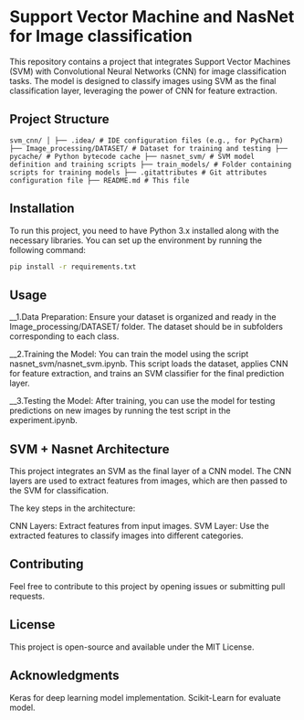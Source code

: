 # Support Vector Machine and NasNet for Image classification

This repository contains a project that integrates Support Vector Machines (SVM) with Convolutional Neural Networks (CNN) for image classification tasks. The model is designed to classify images using SVM as the final classification layer, leveraging the power of CNN for feature extraction.

## Project Structure
```
svm_cnn/ │ ├── .idea/ # IDE configuration files (e.g., for PyCharm) ├── Image_processing/DATASET/ # Dataset for training and testing ├── pycache/ # Python bytecode cache ├── nasnet_svm/ # SVM model definition and training scripts ├── train_models/ # Folder containing scripts for training models ├── .gitattributes # Git attributes configuration file ├── README.md # This file
```
## Installation

To run this project, you need to have Python 3.x installed along with the necessary libraries. You can set up the environment by running the following command:

```bash
pip install -r requirements.txt
````
## Usage

__1.Data Preparation: Ensure your dataset is organized and ready in the Image_processing/DATASET/ folder. The dataset should be in subfolders corresponding to each class.

__2.Training the Model: You can train the model using the script nasnet_svm/nasnet_svm.ipynb. This script loads the dataset, applies CNN for feature extraction, and trains an SVM classifier for the final prediction layer.

__3.Testing the Model: After training, you can use the model for testing predictions on new images by running the test script in the experiment.ipynb.

## SVM + Nasnet Architecture
This project integrates an SVM as the final layer of a CNN model. The CNN layers are used to extract features from images, which are then passed to the SVM for classification.

The key steps in the architecture:

CNN Layers: Extract features from input images.
SVM Layer: Use the extracted features to classify images into different categories.
## Contributing
Feel free to contribute to this project by opening issues or submitting pull requests.

## License
This project is open-source and available under the MIT License.

## Acknowledgments
Keras for deep learning model implementation.
Scikit-Learn for evaluate model.
